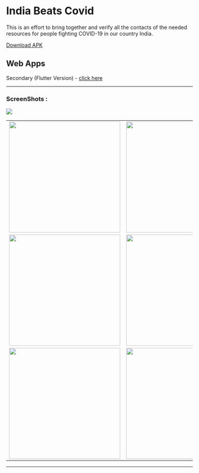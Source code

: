 # India Beats Covid

This is an effort to bring together and verify all the contacts of the needed resources for people fighting COVID-19 in our country India.

[Download APK]()



## Web Apps

Secondary (Flutter Version) - [click here](https://techschneiderrr.github.io/SHIBA-INU-web-deployment/)

---

### ScreenShots :

<img src="https://i.imgur.com/YljAW0P.png">

|                                                           |                                                           |
| --------------------------------------------------------- | --------------------------------------------------------- |
| <img src="https://i.imgur.com/QGitch2.png"  width="300"/> | <img src="https://i.imgur.com/Y1hIyHw.png" width="300"/>  |
| <img src="https://i.imgur.com/nM0owm8.png"  width="300"/> | <img src="https://i.imgur.com/uhMOGfn.png"  width="300"/> |
| <img src="https://i.imgur.com/lUzRWBW.png" width="300"/>  | <img src="https://i.imgur.com/pgN6knC.png"  width="300"/> |

---





